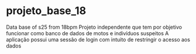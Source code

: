 # projeto_base_18
Data base of s25 from 18bpm
Projeto independente que tem por objetivo funcionar como banco de dados de motos e indivíduos suspeitos
A aplicação possui uma sessão de login com intuito de restringir o acesso aos dados


